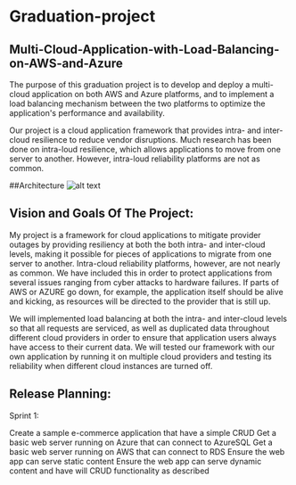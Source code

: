 # Graduation-project
## Multi-Cloud-Application-with-Load-Balancing-on-AWS-and-Azure

The purpose of this graduation project is to develop and deploy a multi-cloud application on both AWS and Azure platforms, and to implement a load balancing mechanism between the two platforms to optimize the application's performance and availability.

Our project is a cloud application framework that provides intra- and inter-cloud resilience to reduce vendor disruptions. Much research has been done on intra-loud resilience, which allows applications to move from one server to another. However, intra-loud reliability platforms are not as common.

##Architecture
![alt text](https://github.com/NAchref/Multi-Cloud-Application-with-Load-Balancing-on-AWS-and-Azure/blob/main/PLAN%20%26%20ARCHITECTURE/Architecture.jpg)

## Vision and Goals Of The Project: 

My project is a framework for cloud applications to mitigate provider outages by providing resiliency at both the both intra- and inter-cloud levels, making it possible for pieces of applications to migrate from one server to another. Intra-cloud reliability platforms, however, are not nearly as common. We have included this in order to protect applications from several issues ranging from cyber attacks to hardware failures. If parts of AWS or AZURE go down, for example, the application itself should be alive and kicking, as resources will be directed to the provider that is still up.

We will implemented load balancing at both the intra- and inter-cloud levels so that all requests are serviced, as well as duplicated data throughout different cloud providers in order to ensure that application users always have access to their current data. We will tested our framework with our own application by running it on multiple cloud providers and testing its reliability when different cloud instances are turned off.


## Release Planning:

Sprint 1:

Create a sample e-commerce application that have a simple CRUD
Get a basic web server running on Azure that can connect to AzureSQL
Get a basic web server running on AWS that can connect to RDS
Ensure the web app can serve static content
Ensure the web app can serve dynamic content and have will CRUD functionality as described


